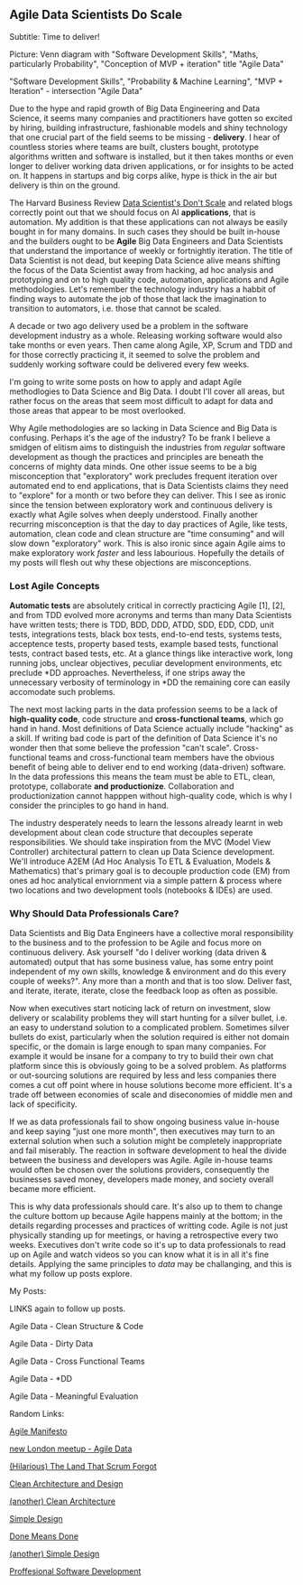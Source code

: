 ## Agile Data Scientists Do Scale

Subtitle: Time to deliver!

Picture: Venn diagram with "Software Development Skills", "Maths, particularly Probability", "Conception of MVP + iteration" title "Agile Data"

"Software Development Skills", "Probability & Machine Learning", "MVP + Iteration" - intersection "Agile Data"

Due to the hype and rapid growth of Big Data Engineering and Data Science, it seems many companies and practitioners have gotten so excited by hiring, building infrastructure, fashionable models and shiny technology that one crucial part of the field seems to be missing - **delivery**.  I hear of countless stories where teams are built, clusters bought, prototype algorithms written and software is installed, but it then takes months or even longer to deliver working data driven applications, or for insights to be acted on.  It happens in startups and big corps alike, hype is thick in the air but delivery is thin on the ground.

The Harvard Business Review [Data Scientist's Don't Scale](https://hbr.org/2015/05/data-scientists-dont-scale) and related blogs correctly point out that we should focus on AI **applications**, that is automation. My addition is that these applications can not always be easily bought in for many domains.  In such cases they should be built in-house and the builders ought to be **Agile** Big Data Engineers and Data Scientists that understand the importance of weekly or fortnightly iteration. The title of Data Scientist is not dead, but keeping Data Science alive means shifting the focus of the Data Scientist away from hacking, ad hoc analysis and prototyping and on to high quality code, automation, applications and Agile methodologies. Let's remember the technology industry has a habbit of finding ways to automate the job of those that lack the imagination to transition to automators, i.e. those that cannot be scaled.

A decade or two ago delivery used be a problem in the software development industry as a whole.  Releasing working software would also take months or even years.  Then came along Agile, XP, Scrum and TDD and for those correctly practicing it, it seemed to solve the problem and suddenly working software could be delivered every few weeks.

I'm going to write some posts on how to apply and adapt Agile methodlogies to Data Science and Big Data.  I doubt I'll cover all areas, but rather focus on the areas that seem most difficult to adapt for data and those areas that appear to be most overlooked.

Why Agile methodologies are so lacking in Data Science and Big Data is confusing.  Perhaps it's the age of the industry? To be frank I believe a smidgen of elitism aims to distinguish the industries from *regular* software development as though the practices and principles are beneath the concerns of mighty data minds.  One other issue seems to be a big misconception that "exploratory" work precludes frequent iteration over automated end to end applications, that is Data Scientists claims they need to "explore" for a month or two before they can deliver. This I see as ironic since the tension between exploratory work and continuous delivery is exactly what Agile solves when deeply understood.  Finally another recurring misconception is that the day to day practices of Agile, like tests, automation, clean code and clean structure are "time consuming" and will slow down "exploratory" work.  This is also ironic since again Agile aims to make exploratory work *faster* and less labourious.  Hopefully the details of my posts will flesh out why these objections are misconceptions.

### Lost Agile Concepts

**Automatic tests** are absolutely critical in correctly practicing Agile [1], [2], and from TDD evolved more acronyms and terms than many Data Scientists have written tests; there is TDD, BDD, DDD, ATDD, SDD, EDD, CDD, unit tests, integrations tests, black box tests, end-to-end tests, systems tests, acceptence tests, property based tests, example based tests, functional tests, contract based tests, etc. At a glance things like interactive work, long running jobs, unclear objectives, peculiar development environments, etc preclude \*DD approaches.  Nevertheless, if one strips away the unnecessary verbosity of terminology in \*DD the remaining core can easily accomodate such problems.

The next most lacking parts in the data profession seems to be a lack of **high-quality code**, code structure and **cross-functional teams**, which go hand in hand.  Most definitions of Data Science actually include "hacking" as a skill.  If writing bad code is part of the definition of Data Science it's no wonder then that some believe the profession "can't scale".  Cross-functional teams and cross-functional team members have the obvious benefit of being able to deliver end to end working (data-driven) software.  In the data professions this means the team must be able to ETL, clean, prototype, collaborate **and productionize**.  Collaboration and productionization cannot happpen without high-quality code, which is why I consider the principles to go hand in hand.

The industry desperately needs to learn the lessons already learnt in web development about clean code structure that decouples seperate responsibilities. We should take inspiration from the MVC (Model View Controller) architectural pattern to clean up Data Science development.  We'll introduce A2EM (Ad Hoc Analysis To ETL & Evaluation, Models & Mathematics) that's primary goal is to decouple production code (EM) from ones ad hoc analytical enviornment via a simple pattern & process where two locations and two development tools (notebooks & IDEs) are used.

### Why Should Data Professionals Care?

Data Scientists and Big Data Engineers have a collective moral responsibility to the business and to the profession to be Agile and focus more on continuous delivery.  Ask yourself "do I deliver working (data driven & automated) output that has some business value, has some entry point independent of my own skills, knowledge & environment and do this every couple of weeks?". Any more than a month and that is too slow.  Deliver fast, and iterate, iterate, iterate, close the feedback loop as often as possible.

Now when executives start noticing lack of return on investment, slow delivery or scalability problems they will start hunting for a silver bullet, i.e. an easy to understand solution to a complicated problem.  Sometimes silver bullets do exist, particularly when the solution required is either not domain specific, or the domain is large enough to span many companies.  For example it would be insane for a company to try to build their own chat platform since this is obviously going to be a solved problem.  As platforms or out-sourcing solutions are required by less and less companies there comes a cut off point where in house solutions become more efficient.  It's a trade off between economies of scale and diseconomies of middle men and lack of specificity.

If we as data professionals fail to show ongoing business value in-house and keep saying "just one more month", then executives may turn to an external solution when such a solution might be completely inappropriate and fail miserably.  The reaction in software development to heal the divide between the business and developers was Agile.  Agile in-house teams would often be chosen over the solutions providers, consequently the businesses saved money, developers made money, and society overall became more efficient.

This is why data professionals should care.  It's also up to them to change the culture bottom up because Agile happens mainly at the bottom; in the details regarding processes and practices of writting code.  Agile is not just physically standing up for meetings, or having a retrospective every two weeks.  Executives don't write code so it's up to data professionals to read up on Agile and watch videos so you can know what it is in all it's fine details.  Applying the same principles to *data* may be challanging, and this is what my follow up posts explore.

My Posts:

LINKS again to follow up posts.

Agile Data - Clean Structure & Code

Agile Data - Dirty Data

Agile Data - Cross Functional Teams

Agile Data - *DD

Agile Data - Meaningful Evaluation

Random Links:

[Agile Manifesto](http://agilemanifesto.org/)

[new London meetup - Agile Data](http://www.meetup.com/Agile-Data-London-Meetup/)

[(Hilarious) The Land That Scrum Forgot](https://www.youtube.com/watch?v=hG4LH6P8Syk)

[Clean Architecture and Design](https://www.youtube.com/watch?v=Nsjsiz2A9mg)

[(another) Clean Architecture](https://www.youtube.com/watch?v=Nltqi7ODZTM)

[Simple Design](http://www.jamesshore.com/Agile-Book/simple_design.html)

[Done Means Done](http://www.allaboutagile.com/agile-principle-7-done-means-done/)

[(another) Simple Design](http://guide.agilealliance.org/guide/simple-design.html)

[Proffesional Software Development](https://www.youtube.com/watch?v=zwtg7lIMUaQ)

